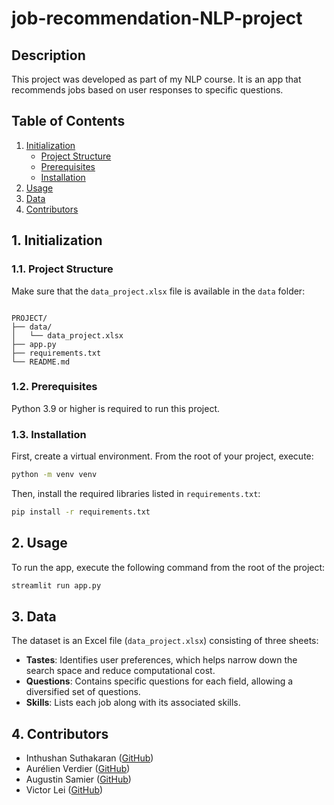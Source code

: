 # job-recommendation-NLP-project

## Description

This project was developed as part of my NLP course. It is an app that recommends jobs based on user responses to specific questions.

## Table of Contents
1. [Initialization](#1-initialization)
   - [Project Structure](#11-project-structure)
   - [Prerequisites](#12-prerequisites)
   - [Installation](#13-installation)
2. [Usage](#2-usage)
3. [Data](#3-data)
4. [Contributors](#4-contributors)

## 1. Initialization

### 1.1. Project Structure
Make sure that the `data_project.xlsx` file is available in the `data` folder:

```

PROJECT/
├── data/
│   └── data_project.xlsx
├── app.py
├── requirements.txt
└── README.md

````

### 1.2. Prerequisites
Python 3.9 or higher is required to run this project.

### 1.3. Installation
First, create a virtual environment. From the root of your project, execute:

```bash
python -m venv venv
````

Then, install the required libraries listed in `requirements.txt`:

```bash
pip install -r requirements.txt
```

## 2. Usage

To run the app, execute the following command from the root of the project:

```bash
streamlit run app.py
```

## 3. Data

The dataset is an Excel file (`data_project.xlsx`) consisting of three sheets:

* **Tastes**: Identifies user preferences, which helps narrow down the search space and reduce computational cost.
* **Questions**: Contains specific questions for each field, allowing a diversified set of questions.
* **Skills**: Lists each job along with its associated skills.

## 4. Contributors

* Inthushan Suthakaran ([GitHub](https://github.com/Inthushan23))
* Aurélien Verdier ([GitHub](https://github.com/aurelien0703))
* Augustin Samier ([GitHub](https://github.com/AugustinSamier))
* Victor Lei ([GitHub](https://github.com/Voutour))

